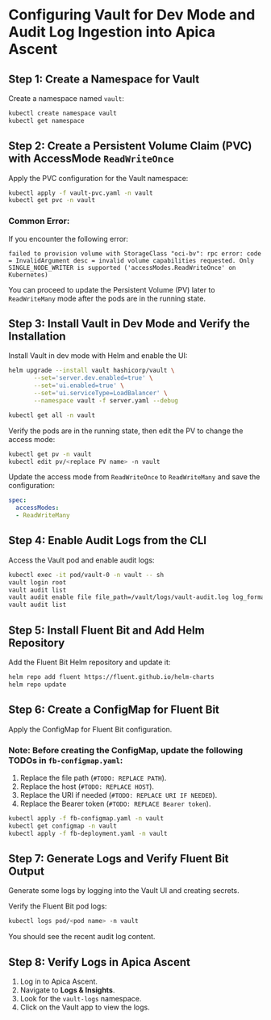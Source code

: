 # Configuring Vault for Dev Mode and Audit Log Ingestion into Apica Ascent

## Step 1: Create a Namespace for Vault
Create a namespace named `vault`:
```bash
kubectl create namespace vault
kubectl get namespace
```

## Step 2: Create a Persistent Volume Claim (PVC) with AccessMode `ReadWriteOnce`
Apply the PVC configuration for the Vault namespace:
```bash
kubectl apply -f vault-pvc.yaml -n vault
kubectl get pvc -n vault
```

### Common Error:
If you encounter the following error:
```plaintext
failed to provision volume with StorageClass "oci-bv": rpc error: code = InvalidArgument desc = invalid volume capabilities requested. Only SINGLE_NODE_WRITER is supported ('accessModes.ReadWriteOnce' on Kubernetes)
```
You can proceed to update the Persistent Volume (PV) later to `ReadWriteMany` mode after the pods are in the running state.

## Step 3: Install Vault in Dev Mode and Verify the Installation
Install Vault in dev mode with Helm and enable the UI:
```bash
helm upgrade --install vault hashicorp/vault \
       --set='server.dev.enabled=true' \
       --set='ui.enabled=true' \
       --set='ui.serviceType=LoadBalancer' \
       --namespace vault -f server.yaml --debug

kubectl get all -n vault
```

Verify the pods are in the running state, then edit the PV to change the access mode:
```bash
kubectl get pv -n vault
kubectl edit pv/<replace PV name> -n vault
```
Update the access mode from `ReadWriteOnce` to `ReadWriteMany` and save the configuration:
```yaml
spec:
  accessModes:
  - ReadWriteMany
```

## Step 4: Enable Audit Logs from the CLI
Access the Vault pod and enable audit logs:
```bash
kubectl exec -it pod/vault-0 -n vault -- sh
vault login root
vault audit list
vault audit enable file file_path=/vault/logs/vault-audit.log log_format=json
vault audit list
```

## Step 5: Install Fluent Bit and Add Helm Repository
Add the Fluent Bit Helm repository and update it:
```bash
helm repo add fluent https://fluent.github.io/helm-charts
helm repo update
```

## Step 6: Create a ConfigMap for Fluent Bit
Apply the ConfigMap for Fluent Bit configuration. 

### Note: Before creating the ConfigMap, update the following TODOs in `fb-configmap.yaml`:
1. Replace the file path (`#TODO: REPLACE PATH`).
2. Replace the host (`#TODO: REPLACE HOST`).
3. Replace the URI if needed (`#TODO: REPLACE URI IF NEEDED`).
4. Replace the Bearer token (`#TODO: REPLACE Bearer token`).

```bash
kubectl apply -f fb-configmap.yaml -n vault
kubectl get configmap -n vault
kubectl apply -f fb-deployment.yaml -n vault
```

## Step 7: Generate Logs and Verify Fluent Bit Output
Generate some logs by logging into the Vault UI and creating secrets.

Verify the Fluent Bit pod logs:
```bash
kubectl logs pod/<pod name> -n vault
```
You should see the recent audit log content.

## Step 8: Verify Logs in Apica Ascent
1. Log in to Apica Ascent.
2. Navigate to **Logs & Insights**.
3. Look for the `vault-logs` namespace.
4. Click on the Vault app to view the logs.
